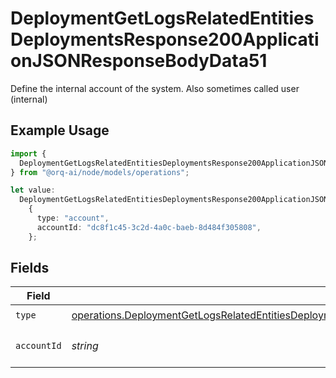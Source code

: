 # DeploymentGetLogsRelatedEntitiesDeploymentsResponse200ApplicationJSONResponseBodyData51

Define the internal account of the system. Also sometimes called user (internal)

## Example Usage

```typescript
import {
  DeploymentGetLogsRelatedEntitiesDeploymentsResponse200ApplicationJSONResponseBodyData51,
} from "@orq-ai/node/models/operations";

let value:
  DeploymentGetLogsRelatedEntitiesDeploymentsResponse200ApplicationJSONResponseBodyData51 =
    {
      type: "account",
      accountId: "dc8f1c45-3c2d-4a0c-baeb-8d484f305808",
    };
```

## Fields

| Field                                                                                                                                                                                                                          | Type                                                                                                                                                                                                                           | Required                                                                                                                                                                                                                       | Description                                                                                                                                                                                                                    |
| ------------------------------------------------------------------------------------------------------------------------------------------------------------------------------------------------------------------------------ | ------------------------------------------------------------------------------------------------------------------------------------------------------------------------------------------------------------------------------ | ------------------------------------------------------------------------------------------------------------------------------------------------------------------------------------------------------------------------------ | ------------------------------------------------------------------------------------------------------------------------------------------------------------------------------------------------------------------------------ |
| `type`                                                                                                                                                                                                                         | [operations.DeploymentGetLogsRelatedEntitiesDeploymentsResponse200ApplicationJSONResponseBodyData5Type](../../models/operations/deploymentgetlogsrelatedentitiesdeploymentsresponse200applicationjsonresponsebodydata5type.md) | :heavy_check_mark:                                                                                                                                                                                                             | N/A                                                                                                                                                                                                                            |
| `accountId`                                                                                                                                                                                                                    | *string*                                                                                                                                                                                                                       | :heavy_check_mark:                                                                                                                                                                                                             | The id of the resource                                                                                                                                                                                                         |